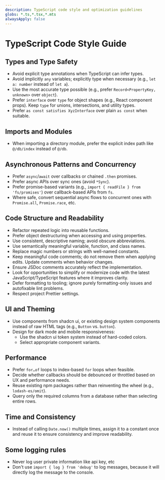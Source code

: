 ```yaml
---
description: TypeScript code style and optimization guidelines
globs: *.ts,*.tsx,*.mts
alwaysApply: false
---
```


# TypeScript Code Style Guide

## Types and Type Safety

- Avoid explicit type annotations when TypeScript can infer types.
- Avoid implicitly `any` variables; explicitly type when necessary (e.g., `let a: number` instead of `let a`).
- Use the most accurate type possible (e.g., prefer `Record<PropertyKey, unknown>` over `object`).
- Prefer `interface` over `type` for object shapes (e.g., React component props). Keep `type` for unions, intersections, and utility types.
- Prefer `as const satisfies XyzInterface` over plain `as const` when suitable.

## Imports and Modules

- When importing a directory module, prefer the explicit index path like `@/db/index` instead of `@/db`.

## Asynchronous Patterns and Concurrency

- Prefer `async`/`await` over callbacks or chained `.then` promises.
- Prefer async APIs over sync ones (avoid `*Sync`).
- Prefer promise-based variants (e.g., `import { readFile } from 'fs/promises'`) over callback-based APIs from `fs`.
- Where safe, convert sequential async flows to concurrent ones with `Promise.all`, `Promise.race`, etc.

## Code Structure and Readability

- Refactor repeated logic into reusable functions.
- Prefer object destructuring when accessing and using properties.
- Use consistent, descriptive naming; avoid obscure abbreviations.
- Use semantically meaningful variable, function, and class names.
- Replace magic numbers or strings with well-named constants.
- Keep meaningful code comments; do not remove them when applying edits. Update comments when behavior changes.
- Ensure JSDoc comments accurately reflect the implementation.
- Look for opportunities to simplify or modernize code with the latest JavaScript/TypeScript features where it improves clarity.
- Defer formatting to tooling; ignore purely formatting-only issues and autofixable lint problems.
- Respect project Prettier settings.

## UI and Theming

- Use components from shadcn ui, or existing design system components instead of raw HTML tags (e.g., `Button` vs. `button`).
- Design for dark mode and mobile responsiveness:
  - Use the shadcn ui token system instead of hard-coded colors.
  - Select appropriate component variants.

## Performance

- Prefer `for…of` loops to index-based `for` loops when feasible.
- Decide whether callbacks should be debounced or throttled based on UX and performance needs.
- Reuse existing npm packages rather than reinventing the wheel (e.g., `lodash-es/omit`).
- Query only the required columns from a database rather than selecting entire rows.

## Time and Consistency

- Instead of calling `Date.now()` multiple times, assign it to a constant once and reuse it to ensure consistency and improve readability.

## Some logging rules

- Never log user private information like api key, etc
- Don't use `import { log } from 'debug'` to log messages, because it will directly log the message to the console.
